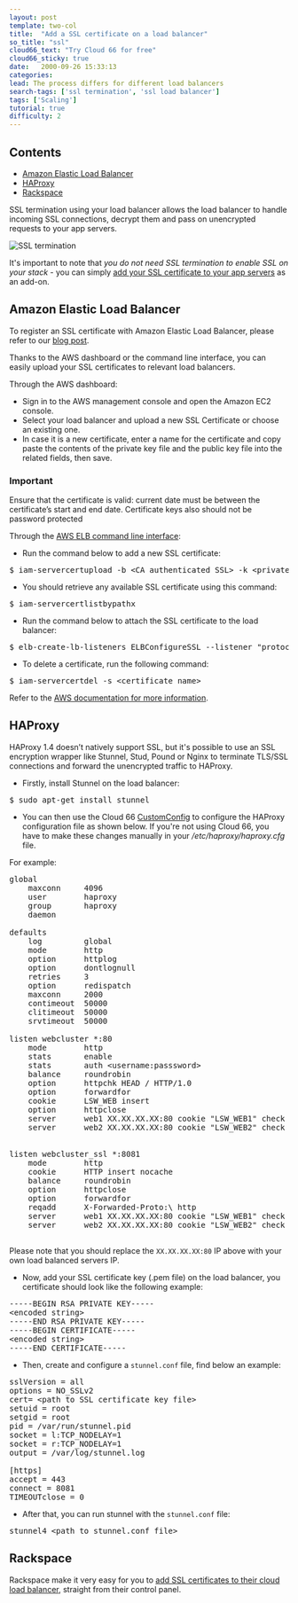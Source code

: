 ```yaml
---
layout: post
template: two-col
title:  "Add a SSL certificate on a load balancer"
so_title: "ssl"
cloud66_text: "Try Cloud 66 for free"
cloud66_sticky: true
date:   2000-09-26 15:33:13
categories: 
lead: The process differs for different load balancers
search-tags: ['ssl termination', 'ssl load balancer']
tags: ['Scaling']
tutorial: true
difficulty: 2
---
```


<h2>Contents</h2>
<ul class="page-toc">
	<li>
		<a href="#aws">Amazon Elastic Load Balancer</a>
	</li>
	<li>
		<a href="#haproxy">HAProxy</a>
	</li>
	<li>
		<a href="#rackspace">Rackspace</a>
	</li>
</ul>

SSL termination using your load balancer allows the load balancer to handle incoming SSL connections, decrypt them and pass on unencrypted requests to your app servers.

![SSL termination](http://cdn.cloud66.com/images/help/ssl_termination.png)

It's important to note that _you do not need SSL termination to enable SSL on your stack_ - you can simply <a href="http://help.cloud66.com/stack-definition/ssl.html">add your SSL certificate to your app servers</a> as an add-on.

<h2 id="aws">Amazon Elastic Load Balancer</h2>

To register an SSL certificate with Amazon Elastic Load Balancer, please refer to our [blog post](http://blog.cloud66.com/post/30990317011/registering-ssl-certificate-with-amazon-elastic-load).

Thanks to the AWS dashboard or the command line interface, you can easily upload your SSL certificates to relevant load balancers.

Through the AWS dashboard:

<ul class="article-list">
<li>Sign in to the AWS management console and open the Amazon EC2 console.</li>
<li>Select your load balancer and upload a new SSL Certificate or choose an existing one.</li>
<li>In case it is a new certificate, enter a name for the certificate and copy paste the contents of the private key file and the public key file into the related fields, then save.</li>
</ul>

<div class="notice">
    <h3>Important</h3>
    <p>Ensure that the certificate is valid: current date must be between the certificate’s start and end date. Certificate keys also should not be password protected</p>
</div>

Through the [AWS ELB command line interface](http://aws.amazon.com/developertools/2536):

<ul class="article-list">
<li>Run the command below to add a new SSL certificate:</li>
</ul>

<pre class="prettyprint">
$ iam-servercertupload -b &lt;CA authenticated SSL&gt; -k &lt;private key file(.pem)&gt; -s &lt;certificate name&gt;  -c  &lt;certificate chain file&gt; –v
</pre>

<ul class="article-list">
<li>
You should retrieve any available SSL certificate using this command:</li>
</ul>

<pre class="prettyprint">
$ iam-servercertlistbypathx
</pre>

<ul class="article-list">
<li>
Run the command below to attach the SSL certificate to the load balancer:</li>
</ul>

<pre class="prettyprint">
$ elb-create-lb-listeners ELBConfigureSSL --listener "protocol=HTTPS,lb-port=443,instance-port=80,instance-protocol=HTTP, cert-id=&#60;certificate name&#62;"
</pre>

<ul class="article-list">
<li>
To delete a certificate, run the following command:
</li>
</ul>

<pre class="prettyprint">
$ iam-servercertdel -s &#60;certificate name&#62;
</pre>

Refer to the <a href="http://docs.aws.amazon.com/IAM/latest/UserGuide/InstallCert.html">AWS documentation for more information</a>.

<h2 id="haproxy">HAProxy</h2>
HAProxy 1.4 doesn’t natively support SSL, but it's possible to use an SSL encryption wrapper like Stunnel, Stud, Pound or Nginx to terminate TLS/SSL connections and forward the unencrypted traffic to HAProxy.

<ul class="article-list">
<li>
Firstly, install Stunnel on the load balancer:
</li>
</ul>

<pre class="prettyprint">
$ sudo apt-get install stunnel
</pre>

<ul class="article-list">
<li>
You can then use the Cloud 66 <a href="http://help.cloud66.com/stack-definition/custom-config.html">CustomConfig</a> to configure the HAProxy configuration file as shown below. If you're not using Cloud 66, you have to make these changes manually in your <i>/etc/haproxy/haproxy.cfg</i> file.
</li>
</ul>

For example:

<pre class="prettyprint">
global
    maxconn     4096
    user        haproxy
    group       haproxy
    daemon

defaults
    log         global
    mode        http
    option      httplog
    option      dontlognull
    retries     3
    option      redispatch
    maxconn     2000
    contimeout  50000
    clitimeout  50000
    srvtimeout  50000

listen webcluster *:80
    mode        http
    stats       enable
    stats       auth &lt;username:passsword&gt;
    balance     roundrobin
    option      httpchk HEAD / HTTP/1.0
    option      forwardfor
    cookie      LSW&#95;WEB insert
    option      httpclose
    server      web1 XX.XX.XX.XX:80 cookie "LSW&#95;WEB1" check
    server      web2 XX.XX.XX.XX:80 cookie "LSW&#95;WEB2" check


listen webcluster&#95;ssl *:8081
    mode        http
    cookie      HTTP insert nocache
    balance     roundrobin
    option      httpclose
    option      forwardfor
    reqadd      X-Forwarded-Proto:\ http
    server      web1 XX.XX.XX.XX:80 cookie "LSW&#95;WEB1" check
    server      web2 XX.XX.XX.XX:80 cookie "LSW&#95;WEB2" check

</pre>

Please note that you should replace the <code>XX.XX.XX.XX:80</code> IP above with your own load balanced servers IP.

<ul class="article-list">
<li>
Now,  add your SSL certificate key (.pem file) on the load balancer,  you certificate should look like the following example:
</li>
</ul>

<pre class="prettyprint">
-----BEGIN RSA PRIVATE KEY-----
&lt;encoded string>
-----END RSA PRIVATE KEY-----
-----BEGIN CERTIFICATE-----
&lt;encoded string>
-----END CERTIFICATE-----
</pre>

<ul class="article-list">
<li>
Then, create and configure a <code>stunnel.conf</code> file, find below an example:
</li>
</ul>

<pre class="prettyprint">
sslVersion = all
options = NO&#95;SSLv2
cert= &lt;path to SSL certificate key file&gt;
setuid = root
setgid = root
pid = /var/run/stunnel.pid
socket = l:TCP&#95;NODELAY=1
socket = r:TCP&#95;NODELAY=1
output = /var/log/stunnel.log

[https]
accept = 443
connect = 8081
TIMEOUTclose = 0
</pre>

<ul class="article-list">
<li>
After that, you can run stunnel with the <code>stunnel.conf</code> file:
</li>
</ul>

<pre class="prettyprint">
stunnel4 &lt;path to stunnel.conf file&gt;
</pre>

<h2 id="rackspace">Rackspace</h2>
Rackspace make it very easy for you to <a href="http://www.rackspace.com/knowledge_center/product-faq/cloud-load-balancers">add SSL certificates to their cloud load balancer</a>, straight from their control panel.